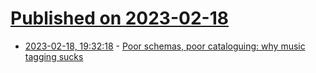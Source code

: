 # [Published on 2023-02-18](index.md)

* [2023-02-18, 19:32:18](https://news.ycombinator.com/item?id=34850210) - [Poor schemas, poor cataloguing: why music tagging sucks](https://sporks.space/2023/02/18/poor-schemas-poor-cataloguing-why-music-tagging-sucks/)
